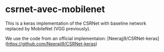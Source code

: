 # csrnet-avec-mobilenet
This is a keras implementation of the CSRNet with baseline network replaced by MobileNet (VGG previously).

We use the code from an official implementaion: [Neerajj9/CSRNet-keras] (https://github.com/Neerajj9/CSRNet-keras)
